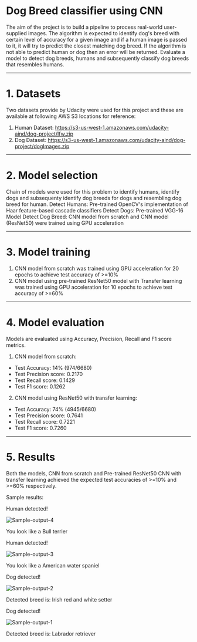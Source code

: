 # Dog Breed classifier using CNN
The aim of the project is to build a pipeline to process real-world user-supplied images. The algorithm is expected to identify dog's breed with certain level of accuracy for a given image and if a human image is passed to it, it will try to predict the closest matching dog breed. If the algorithm is not able to predict human or dog then an error will be returned. Evaluate a model to detect dog breeds, humans and subsequently classify dog breeds that resembles humans.

---
# 1. Datasets
Two datasets provide by Udacity were used for this project and these are available at following AWS S3 locations for reference:
1. Human Dataset: https://s3-us-west-1.amazonaws.com/udacity-aind/dog-project/lfw.zip
2. Dog Dataset: https://s3-us-west-1.amazonaws.com/udacity-aind/dog-project/dogImages.zip

---
# 2. Model selection
Chain of models were used for this problem to identify humans, identify dogs and subsequenty identify dog breeds for dogs and resembling dog breed for human. 
Detect Humans: Pre-trained OpenCV's implementation of Haar feature-based cascade classifiers 
Detect Dogs: Pre-trained VGG-16 Model
Detect Dog Breed: CNN model from scratch and CNN model (ResNet50) were trained using GPU acceleration

---
# 3. Model training
1. CNN model from scratch was trained using GPU acceleration for 20 epochs to achieve test accuracy of >=10%
2. CNN model using pre-trained ResNet50 model with Transfer learning was trained using GPU acceleration for 10 epochs to achieve test accuracy of >=60%

---
# 4. Model evaluation
Models are evaluated using Accuracy, Precision, Recall and F1 score metrics.
1. CNN model from scratch:

  * Test Accuracy: 14% (974/6680)
  * Test Precision score: 0.2170
  * Test Recall score: 0.1429
  * Test F1 score: 0.1262

2. CNN model using ResNet50 with transfer learning:
  * Test Accuracy: 74% (4945/6680)
  * Test Precision score: 0.7641
  * Test Recall score: 0.7221
  * Test F1 score: 0.7260

---
# 5. Results
Both the models, CNN from scratch and Pre-trained ResNet50 CNN with transfer learning achieved the expected test accuracies of >=10% and >=60% respectively.

Sample results:

Human detected!

![Sample-output-4](https://user-images.githubusercontent.com/53274809/109547101-9e05ed80-7a90-11eb-8cf4-96767f2aa09c.png)

You look like a  Bull terrier

Human detected!

![Sample-output-3](https://user-images.githubusercontent.com/53274809/109547248-c5f55100-7a90-11eb-8cae-33b449bfd712.png)

You look like a  American water spaniel

Dog detected!

![Sample-output-2](https://user-images.githubusercontent.com/53274809/109547475-0654cf00-7a91-11eb-8bfc-828e79651749.png)

Detected breed is:  Irish red and white setter

Dog detected!

![Sample-output-1](https://user-images.githubusercontent.com/53274809/109547426-f76e1c80-7a90-11eb-933c-7e55c3eb0549.png)

Detected breed is:  Labrador retriever
